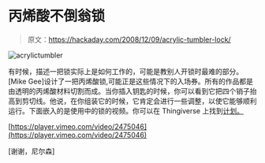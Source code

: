 # 丙烯酸不倒翁锁

> 原文：<https://hackaday.com/2008/12/09/acrylic-tumbler-lock/>

![acrylictumbler](img/01963f4426a2fd2a817c1f0b47bb2cad.png "acrylictumbler")

有时候，描述一把锁实际上是如何工作的，可能是教别人开锁时最难的部分。[Mike Gee]设计了一把丙烯酸锁,可能正是这些情况下的入场券。所有的作品都是由透明的丙烯酸材料切割而成。当你插入钥匙的时候，你可以看到它把四个销子抬高到剪切线。他说，在你组装它的时候，它肯定会进行一些调整，以使它能够顺利运行。下面嵌入的是使用中的锁的视频。你可以在 Thingiverse 上找到[计划。](http://www.thingiverse.com/thing:191 "Tumbler, key, and case by geezyx - Thingiverse")

[https://player.vimeo.com/video/2475046](https://player.vimeo.com/video/2475046)

[谢谢，尼尔森]